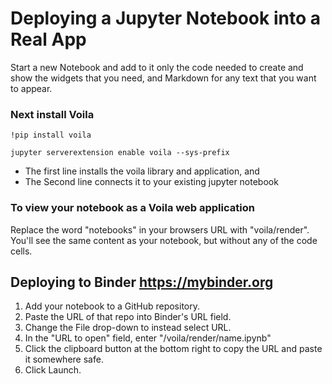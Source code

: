 # Deploying a Jupyter Notebook into a Real App

<p>Start a new Notebook and add to it only the code needed to create and show the widgets that you need, and Markdown for any text that you want to appear.</p>

### Next install Voila 

`!pip install voila`

`jupyter serverextension enable voila --sys-prefix`

* The first line installs the voila library and application, and
* The Second line connects it to your existing jupyter notebook


### To view your notebook as a Voila web application

<p> Replace the word "notebooks" in your browsers URL with "voila/render". You'll see the same content as your notebook, but without any of the code cells.</p>


## Deploying to Binder <https://mybinder.org>

1. Add your notebook to a GitHub repository.
2. Paste the URL of that repo into Binder's URL field.
3. Change the File drop-down to instead select URL.
4. In the "URL to open" field, enter "/voila/render/name.ipynb"
5. Click the clipboard button at the bottom right to copy the URL and paste it somewhere safe.
6. Click Launch.
  
